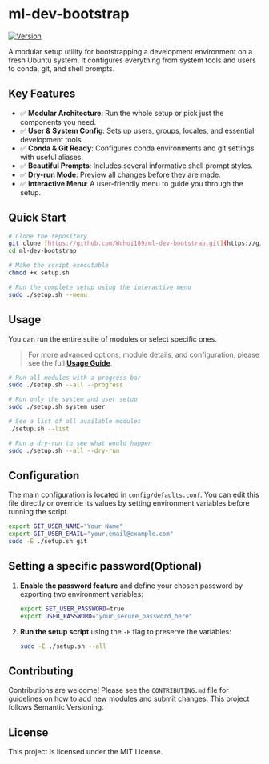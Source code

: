 # ml-dev-bootstrap

[![Version](https://img.shields.io/badge/version-0.1.0--beta-blue)](https://github.com/Wchoi189/ml-dev-bootstrap/releases)

A modular setup utility for bootstrapping a development environment on a fresh Ubuntu system. It configures everything from system tools and users to conda, git, and shell prompts.

## Key Features

-   ✅ **Modular Architecture**: Run the whole setup or pick just the components you need.
-   ✅ **User & System Config**: Sets up users, groups, locales, and essential development tools.
-   ✅ **Conda & Git Ready**: Configures conda environments and git settings with useful aliases.
-   ✅ **Beautiful Prompts**: Includes several informative shell prompt styles.
-   ✅ **Dry-run Mode**: Preview all changes before they are made.
-   ✅ **Interactive Menu**: A user-friendly menu to guide you through the setup.

## Quick Start

```bash
# Clone the repository
git clone [https://github.com/Wchoi189/ml-dev-bootstrap.git](https://github.com/Wchoi189/ml-dev-bootstrap.git)
cd ml-dev-bootstrap

# Make the script executable
chmod +x setup.sh

# Run the complete setup using the interactive menu
sudo ./setup.sh --menu
````

## Usage

You can run the entire suite of modules or select specific ones.
> For more advanced options, module details, and configuration, please see the full [**Usage Guide**](USAGE.md).
```bash
# Run all modules with a progress bar
sudo ./setup.sh --all --progress

# Run only the system and user setup
sudo ./setup.sh system user

# See a list of all available modules
./setup.sh --list

# Run a dry-run to see what would happen
sudo ./setup.sh --all --dry-run
```

## Configuration

The main configuration is located in `config/defaults.conf`. You can edit this file directly or override its values by setting environment variables before running the script.

```bash
export GIT_USER_NAME="Your Name"
export GIT_USER_EMAIL="your.email@example.com"
sudo -E ./setup.sh git
```

## Setting a specific password(Optional)
1.  **Enable the password feature** and define your chosen password by exporting two environment variables:
    ```bash
    export SET_USER_PASSWORD=true
    export USER_PASSWORD="your_secure_password_here"
    ```
2.  **Run the setup script** using the `-E` flag to preserve the variables:
    ```bash
    sudo -E ./setup.sh --all
    ```
## Contributing

Contributions are welcome\! Please see the `CONTRIBUTING.md` file for guidelines on how to add new modules and submit changes. This project follows Semantic Versioning.

## License

This project is licensed under the MIT License.